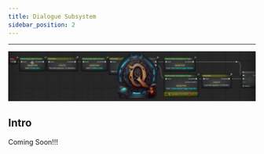 ```yaml
---
title: Dialogue Subsystem
sidebar_position: 2
---
```

<hr  /> 

![Banner](/img/QadeBanner.png)


## Intro
Coming Soon!!!